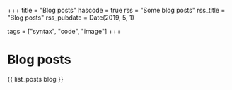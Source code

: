 +++
title = "Blog posts"
hascode = true
rss = "Some blog posts"
rss_title = "Blog posts"
rss_pubdate = Date(2019, 5, 1)

tags = ["syntax", "code", "image"]
+++

# Blog posts

{{ list_posts blog }}